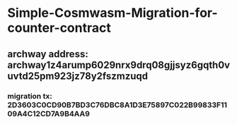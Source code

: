 # Simple-Cosmwasm-Migration-for-counter-contract
## archway address:  archway1z4arump6029nrx9drq08gjjsyz6gqth0vuvtd25pm923jz78y2fszmzuqd
### migration tx: 2D3603C0CD90B7BD3C76DBC8A1D3E75897C022B99833F1109A4C12CD7A9B4AA9
